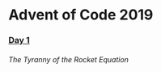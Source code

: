 # Advent of Code 2019

### [Day 1](https://adventofcode.com/2019/day/1)
###### The Tyranny of the Rocket Equation